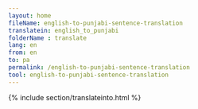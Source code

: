 ```yaml
---
layout: home
fileName: english-to-punjabi-sentence-translation
translatein: english_to_punjabi
folderName : translate
lang: en
from: en
to: pa
permalink: /english-to-punjabi-sentence-translation
tool: english-to-punjabi-sentence-translation
---
```

{% include section/translateinto.html %}